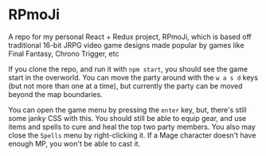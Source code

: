 # RPmoJi

A repo for my personal React + Redux project, RPmoJi, which is based off traditional 16-bit JRPG video game designs made popular by games like Final Fantasy, Chrono Trigger, etc

If you clone the repo, and run it with `npm start`, you should see the game start in the overworld. You can move the party around with the `w a s d` keys (but not more than one at a time), but currently the party can be moved beyond the map boundaries. 

You can open the game menu by pressing the `enter` key, but, there's still some janky CSS with this. You should still be able to equip gear, and use items and spells to cure and heal the top two party members. You also may close the `Spells` menu by right-clicking it. If a Mage character doesn't have enough MP, you won't be able to cast it. 